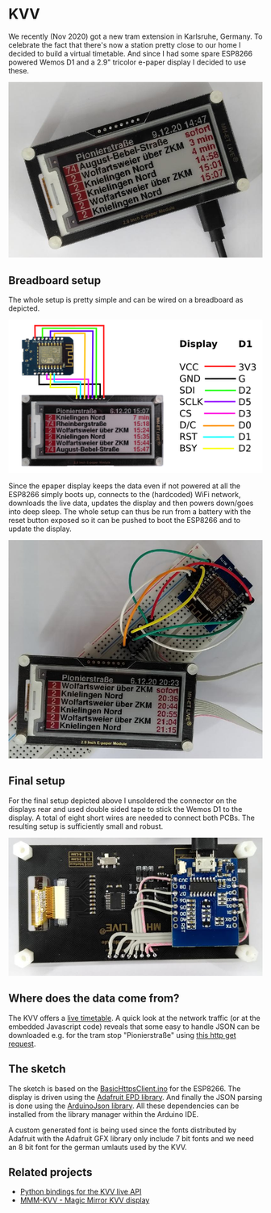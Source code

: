 # KVV

We recently (Nov 2020) got a new tram extension in Karlsruhe, Germany.
To celebrate the fact that there's now a station pretty close to our
home I decided to build a virtual timetable. And since I had some
spare ESP8266 powered Wemos D1 and a 2.9" tricolor e-paper display I
decided to use these.

![Final setup](doc/kvv_final.jpg)

## Breadboard setup

The whole setup is pretty simple and can be wired on a breadboard as
depicted.

![Wiring](doc/kvv.png)

Since the epaper display keeps the data even if not powered at all the
ESP8266 simply boots up, connects to the (hardcoded) WiFi network,
downloads the live data, updates the display and then powers down/goes
into deep sleep. The whole setup can thus be run from a battery with
the reset button exposed so it can be pushed to boot the ESP8266 and 
to update the display.

![Breadboard setup](doc/kvv_bb.jpg)

## Final setup

For the final setup depicted above I unsoldered the connector on the
displays rear and used double sided tape to stick the Wemos D1 to the
display. A total of eight short wires are needed to connect both
PCBs. The resulting setup is sufficiently small and robust.

![Final setup rear view](doc/kvv_final_rear.jpg)

## Where does the data come from?

The KVV offers a [live timetable](http://live.kvv.de). A quick look
at the network traffic (or at the embedded Javascript code) reveals that
some easy to handle JSON can be downloaded e.g. for the tram stop "Pionierstraße" using [this http get request](https://live.kvv.de/webapp/departures/bystop/PIO?maxInfos=10&key=377d840e54b59adbe53608ba1aad70e8).

## The sketch

The sketch is based on the
[BasicHttpsClient.ino](https://github.com/esp8266/Arduino/blob/master/libraries/ESP8266HTTPClient/examples/BasicHttpsClient/BasicHttpsClient.ino)
for the ESP8266. The display is driven using the [Adafruit EPD
library](https://github.com/adafruit/Adafruit_EPD). And finally the
JSON parsing is done using the [ArduinoJson
library](https://github.com/bblanchon/ArduinoJson). All these
dependencies can be installed from the library manager within the
Arduino IDE.

A custom generated font is being used since the fonts distributed by
Adafruit with the Adafruit GFX library only include 7 bit fonts and
we need an 8 bit font for the german umlauts used by the KVV.

## Related projects

- [Python bindings for the KVV live API](https://github.com/Nervengift/kvvliveapi)
- [MMM-KVV - Magic Mirror KVV display](https://github.com/yo-less/MMM-KVV)
